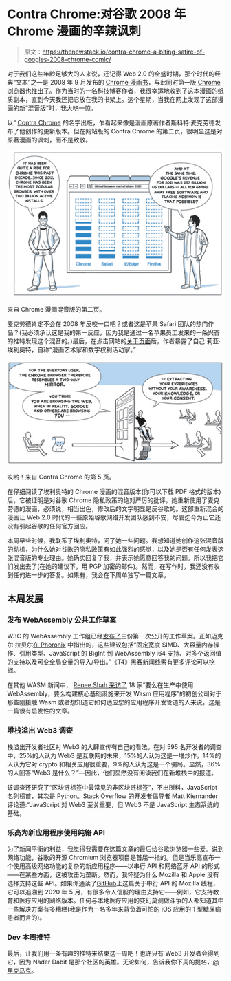 # Contra Chrome:对谷歌 2008 年 Chrome 漫画的辛辣讽刺

> 原文：<https://thenewstack.io/contra-chrome-a-biting-satire-of-googles-2008-chrome-comic/>

对于我们这些年龄足够大的人来说，还记得 Web 2.0 的全盛时期，那个时代的经典“文本”之一是 2008 年 9 月发布的 [Chrome 漫画书](https://www.google.com/googlebooks/chrome/)，与此同时第一版 [Chrome 浏览器也推出了](https://googleblog.blogspot.com/2008/09/fresh-take-on-browser.html)。作为当时的一名科技博客作者，我很幸运地收到了这本漫画的纸质副本，直到今天我还把它放在我的书架上。这个星期，当我在网上发现了这部漫画的新“混音版”时，我大吃一惊。

以“ [Contra Chrome](https://contrachrome.com/) 的名字出版，乍看起来像是漫画原著作者斯科特·麦克劳德发布了他创作的更新版本。但在网站版的 Contra Chrome 的第二页，很明显这是对原著漫画的讽刺，而不是致敬。

[![Contra Chrome 1](img/12cc0f16a80a79860125eb8bd70e9303.png)](https://cdn.thenewstack.io/media/2022/04/59d9729d-screenshot-2022-04-22-at-5.14.59-pm.png)

来自 Chrome 漫画混音版的第二页。

麦克劳德肯定不会在 2008 年反咬一口吧？或者这是苹果 Safari 团队的热门作品？(我必须承认这是我的第一反应，因为我是通过一名苹果员工发来的一条兴奋的推特发现这个混音的。)最后，在点击网站的[关于页面](https://contrachrome.com/about-2/)后，作者暴露了自己:莉亚·埃利奥特，自称“漫画艺术家和数字权利活动家。”

[![Contra Chrome](img/1d7921998a26db4733fa3fca547b07b5.png)](https://cdn.thenewstack.io/media/2022/04/5836294d-screenshot-2022-04-22-at-4.10.07-pm.png)

哎哟！来自 Contra Chrome 的第 5 页。

在仔细阅读了埃利奥特的 Chrome 漫画的混音版本(你可以下载 PDF 格式的版本)后，它被证明是对谷歌 Chrome 隐私政策的绝对严厉的批评。她重新使用了麦克劳德的漫画，必须说，相当出色，修改后的文字明显是反谷歌的。这部重新混合的漫画让 Web 2.0 时代的一些原始谷歌网络开发团队感到不安，尽管迄今为止它还没有引起谷歌的任何官方回应。

本周早些时候，我联系了埃利奥特，问了她一些问题。我想知道她创作这张混音版的动机，为什么她对谷歌的隐私政策有如此强烈的感觉，以及她是否有任何发表这张混音版的专业理由。她确实回复了我，并表示她愿意回答我的问题。所以我把它们发出去了(在她的建议下，用 PGP 加密的邮件)。然而，在写作时，我还没有收到任何进一步的答复。如果有，我会在下周单独写一篇文章。

## 本周发展

### 发布 WebAssembly 公共工作草案

W3C 的 WebAssembly 工作组已经[发布了](https://www.w3.org/blog/news/archives/9509)三份第一次公开的工作草案。正如迈克尔·拉贝尔[在 Phoronix](https://www.phoronix.com/scan.php?page=news_item&px=WASM-2.0-Public-Drafts) 中指出的，这些建议包括“固定宽度 SIMD、大容量内存操作、引用类型、JavaScript 的 BigInt 到 WebAssembly i64 支持、对多个返回值的支持以及可变全局变量的导入/导出。”《T4》黑客新闻线索有更多评论可以挖掘。

在其他 WASM 新闻中， [Renee Shah 采访了](https://reneeshah.medium.com/how-webassembly-gets-used-the-18-most-exciting-startups-building-with-wasm-939474e951db) 18 家“要么在生产中使用 WebAssembly，要么构建核心基础设施来开发 Wasm 应用程序”的初创公司对于那些刚接触 Wasm 或者想知道它如何适应您的应用程序开发管道的人来说，这是一篇很有启发性的文章。

### 堆栈溢出 Web3 调查

栈溢出开发者社区对 Web3 的大肆宣传有自己的看法。在对 595 名开发者的调查中，25%的人认为 Web3 是互联网的未来，15%的人认为这是一堆炒作，14%的人认为它对 crypto 和相关应用很重要，9%的人认为这是一个骗局。显然，36%的人回答“Web3 是什么？”—因此，他们显然没有阅读我们在新堆栈中的报道。

该调查还研究了“区块链标签中最常见的非区块链标签”，不出所料，JavaScript 名列榜首，其次是 Python。Stack Overflow 的开发者倡导者 Matt Kiernander 评论道:“JavaScript 对 Web3 至关重要，但 Web3 不是 JavaScript 生态系统的基础。

### 乐高为新应用程序使用纯铬 API

为了新闻平衡的利益，我觉得我需要在这篇文章的最后给谷歌浏览器一些爱。说到网络功能，谷歌的开源 Chromium 浏览器项目是首屈一指的。但是当乐高宣布一个使用高级网络功能的复杂的新应用程序——以串行 API 和网络蓝牙 API 的形式——在某些方面，这被攻击为垄断。然而，我怀疑为什么 Mozilla 和 Apple 没有选择支持这些 API。如果你通读了[GitHub](https://github.com/mozilla/standards-positions/issues/336)上这篇关于串行 API 的 Mozilla 线程，它可以追溯到 2020 年 5 月，有很多令人信服的理由支持它——例如，它支持教育和医疗应用的网络版本。任何与本地医疗应用的变幻莫测做斗争的人都知道其中一些解决方案有多糟糕(我是作为一名多年来背负着可怕的 iOS 应用的 1 型糖尿病患者而言的)。

### Dev 本周推特

最后，让我们用一条有趣的推特来结束这一周吧！也许只有 Web3 开发者会得到它，因为 Nader Dabit 是那个社区的英雄。无论如何，告诉我你下周的提名，[@里克马克](https://twitter.com/ricmac)。

<svg xmlns:xlink="http://www.w3.org/1999/xlink" viewBox="0 0 68 31" version="1.1"><title>Group</title> <desc>Created with Sketch.</desc></svg>